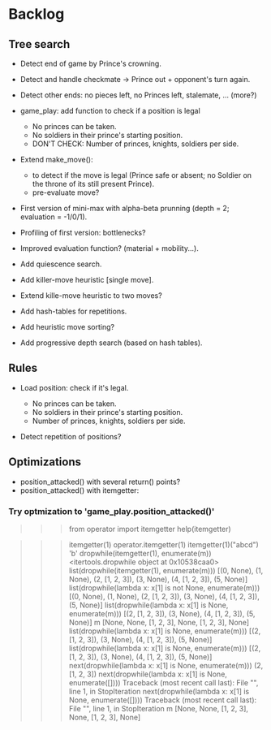 # Backlog

## Tree search

- Detect end of game by Prince's crowning.
- Detect and handle checkmate -> Prince out + opponent's turn again.
- Detect other ends: no pieces left, no Princes left, stalemate, ... (more?)
- game_play: add function to check if a position is legal
  - No princes can be taken.
  - No soldiers in their prince's starting position.
  - DON'T CHECK: Number of princes, knights, soldiers per side.

- Extend make_move():
  - to detect if the move is legal (Prince safe or absent; no Soldier on the throne of its still present Prince).
  - pre-evaluate move?
- First version of mini-max with alpha-beta prunning (depth = 2; evaluation = -1/0/1).
- Profiling of first version: bottlenecks?
- Improved evaluation function? (material + mobility...).
- Add quiescence search.
- Add killer-move heuristic [single move].
- Extend kille-move heuristic to two moves?
- Add hash-tables for repetitions.
- Add heuristic move sorting?
- Add progressive depth search (based on hash tables).

## Rules

- Load position: check if it's legal.
  - No princes can be taken.
  - No soldiers in their prince's starting position.
  - Number of princes, knights, soldiers per side.

- Detect repetition of positions?

## Optimizations

- position_attacked() with several return() points?
- position_attacked() with itemgetter:

### Try optmization to 'game_play.position_attacked()'

>>> from operator import itemgetter
>>> help(itemgetter)

>>> itemgetter(1)
operator.itemgetter(1)
>>> itemgetter(1)("abcd")
'b'
>>> dropwhile(itemgetter(1), enumerate(m))
<itertools.dropwhile object at 0x10538caa0>
>>> list(dropwhile(itemgetter(1), enumerate(m)))
[(0, None), (1, None), (2, [1, 2, 3]), (3, None), (4, [1, 2, 3]), (5, None)]
>>> list(dropwhile(lambda x: x[1] is not None, enumerate(m)))
[(0, None), (1, None), (2, [1, 2, 3]), (3, None), (4, [1, 2, 3]), (5, None)]
>>> list(dropwhile(lambda x: x[1] is None, enumerate(m)))
[(2, [1, 2, 3]), (3, None), (4, [1, 2, 3]), (5, None)]
>>> m
[None, None, [1, 2, 3], None, [1, 2, 3], None]
>>> list(dropwhile(lambda x: x[1] is None, enumerate(m)))
[(2, [1, 2, 3]), (3, None), (4, [1, 2, 3]), (5, None)]
>>> list(dropwhile(lambda x: x[1] is None, enumerate(m)))
[(2, [1, 2, 3]), (3, None), (4, [1, 2, 3]), (5, None)]
>>> next(dropwhile(lambda x: x[1] is None, enumerate(m)))
(2, [1, 2, 3])
>>> next(dropwhile(lambda x: x[1] is None, enumerate([])))
Traceback (most recent call last):
  File "<stdin>", line 1, in <module>
StopIteration
>>> next(dropwhile(lambda x: x[1] is None, enumerate([])))
Traceback (most recent call last):
  File "<stdin>", line 1, in <module>
StopIteration
>>> m
[None, None, [1, 2, 3], None, [1, 2, 3], None]
>>> 
